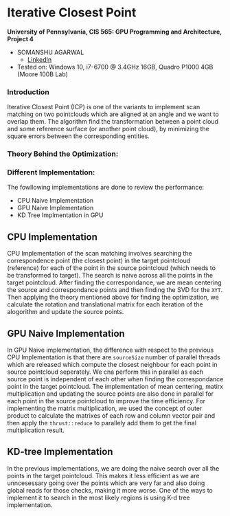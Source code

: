 Iterative Closest Point
======================

**University of Pennsylvania, CIS 565: GPU Programming and Architecture, Project 4**

* SOMANSHU AGARWAL
  * [LinkedIn](https://www.linkedin.com/in/somanshu25)
* Tested on: Windows 10, i7-6700 @ 3.4GHz 16GB, Quadro P1000 4GB (Moore 100B Lab)

### Introduction

Iterative Closest Point (ICP) is one of the variants to implement scan matching on two pointclouds which are aligned at an angle and we want to overlap them. The algorithm find the transformation between a point cloud and some reference surface (or another point cloud), by minimizing the square errors between the corresponding entities.

### Theory Behind the Optimization:



### Different Implementation:

The fowllowing implementations are done to review the performance:
* CPU Naive Implementation
* GPU Naive Implementation
* KD Tree Implmentation in GPU

## CPU Implementation

CPU Implementation of the scan matching involves searching the correspondence point (the closest point) in the target pointcloud (reference) for each of the point in the source pointcloud (which needs to be transformed to target). The search is naive across all the points in the target pointcloud. After finding the correspondance, we are mean centering the source and correspondance points and then finding the SVD for the `XYT`. Then applying the theory mentioned above for finding the optimization, we calculate the rotation and translational matrix for each iteration of the alogorithm and update the source points.

## GPU Naive Implementation

In GPU Naive implementation, the difference with respect to the previous CPU Implementation is that there are `sourceSize` number of parallel threads which are released which compute the closest neighbour for each point in source pointcloud seperately. We cna perform this in parallel as each source point is independent of each other when finding the correspondance point in the target pointcloud. The implementation of mean centering, matirx multiplication and updating the source points are also done in parallel for each point in the source pointcloud to improve the time efficiency. For implementing the matrix multiplication, we used the concept of outer product to calculate the matrixes of each row and column vector pair and then apply the `thrust::reduce` to parallely add them to get the final multiplication result.

## KD-tree Implementation

In the previous implementations, we are doing the naive search over all the points in the target pointcloud. This makes it less efficient as we are unncesessary going over the points which are very far and also doing global reads for those checks, making it more worse. One of the ways to implement it to search in the most likely regions is using K-d tree implementation.  


